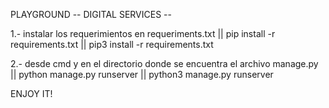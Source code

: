 PLAYGROUND -- DIGITAL SERVICES --

1.- instalar los requerimientos en requeriments.txt ||
	pip install -r requirements.txt ||
	pip3 install -r requirements.txt
	
2.- desde cmd y en el directorio donde se encuentra el archivo manage.py ||
	python manage.py runserver ||
	python3 manage.py runserver 
	
	
ENJOY IT!

	
